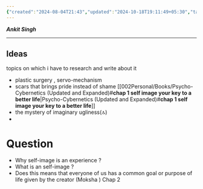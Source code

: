 ```yaml
---
{"created":"2024-08-04T21:43","updated":"2024-10-18T19:11:49+05:30","tags":["fleeting"],"banner":"https://images.pexels.com/photos/8386550/pexels-photo-8386550.jpeg?auto=compress&cs=tinysrgb&w=1260&h=750&dpr=1","banner_y":null,"dg-publish":true,"dg-home":null,"permalink":"/000-zettelkasten/ideas-psycho-cybernetics/","dgPassFrontmatter":true}
---
```


***Ankit Singh*** 

--- 

## Ideas
topics on which i have to research and write about it 
 - plastic surgery , servo-mechanism
- scars that brings pride instead of shame [[002Personal/Books/Psycho-Cybernetics (Updated and Expanded)#**chap 1 self image your key to a better life**\|Psycho-Cybernetics (Updated and Expanded)#**chap 1 self image your key to a better life**]]
- the mystery of imaginary ugliness(🔝)
- 



# Question 
- Why self-image is an experience ?
- What is an self-image ?
- Does this means that everyone of us has a common goal or purpose of life given by the creator (Moksha ) Chap 2
